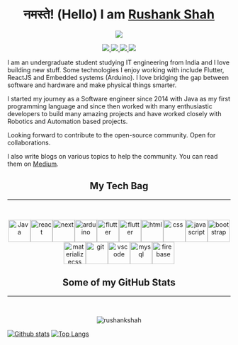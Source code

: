 
<h1 align=center>नमस्ते! (Hello) I am <a href='https://rushankshah.vercel.app/'>Rushank Shah</a></h1>
<p align=center><img src='https://media.giphy.com/media/iIqmM5tTjmpOB9mpbn/giphy.gif'></p>

<p align='center'>
    <a href='mailto:rushankshah65@gmail.com' target="_blank">
        <img src='https://img.shields.io/badge/-rushankshah65@gmail.com-c14438?style=flat&logo=Gmail&logoColor=white&link=mailto:rushankshah65@gmail.com'>
    </a>
    <a href='https://www.linkedin.com/in/rushankshah65/' target="_blank">
        <img src='https://img.shields.io/badge/-RushankShah-0072b1?style=flat&logo=Linkedin&logoColor=white&link=https://www.linkedin.com/in/rushankshah65/'>
    </a>
    <a href='https://www.github.com/rushankshah/' target="_blank">
        <img src='https://img.shields.io/badge/-rushankshah-grey?style=flat&logo=github&logoColor=white&link=https://github.com/rushankshah/'>
    </a>
    <a href='https://twitter.com/ShahRushank' target="_blank">
        <img src='https://img.shields.io/badge/-ShahRushank-0072b1?style=flat&logo=Twitter&logoColor=white&link=https://twitter.com/ShahRushank'>
    </a>
</p>
 
<p>
I am an undergraduate student studying IT engineering from India and I love building new stuff. Some technologies I enjoy working with include Flutter, ReactJS and Embedded systems (Arduino). I  love bridging the gap between software and hardware and make physical things smarter.

I started my journey as a Software engineer since 2014 with Java as my first programming language and since then worked with many enthusiastic developers to build many amazing projects and have worked closely with Robotics and Automation based projects.

Looking forward to contribute to the open-source community. Open for collaborations.

I also write blogs on various topics to help the community. You can read them on <a href='https://rushankshah65.medium.com/'>Medium</a>.

</p>

<h2 align='center'> My Tech Bag </h2>
<hr>
<br>
<p align='center'>
    <img src='https://www.vectorlogo.zone/logos/java/java-icon.svg' height=50 width=50 alt='Java' /><img src='https://www.vectorlogo.zone/logos/reactjs/reactjs-icon.svg' height=50 width=50 alt='react' /><img src='https://upload.vectorlogo.zone/logos/nextjs/images/2d3864ef-00e0-4026-ab1d-30e4a98e2899.svg' height=50 width=50 alt='next' /><img src='https://www.vectorlogo.zone/logos/arduino/arduino-icon.svg' height=50 width=50 alt='arduino' /><img src='https://www.vectorlogo.zone/logos/flutterio/flutterio-icon.svg' height=50 width=50 alt='flutter' /><img src='https://www.vectorlogo.zone/logos/nodejs/nodejs-horizontal.svg' height=50 width=50 alt='flutter' /><img src='https://www.vectorlogo.zone/logos/w3_html5/w3_html5-icon.svg' height=50 width=50 alt='html' /><img src='https://seeklogo.com/images/C/css3-logo-F1923C8D0E-seeklogo.com.png' height=50 width=50 alt='css' /><img src='https://www.vectorlogo.zone/logos/javascript/javascript-icon.svg' height=50 width=50 alt='javascript' /><img src='https://www.vectorlogo.zone/logos/getbootstrap/getbootstrap-icon.svg' height=50 width=50 alt='bootstrap' /><img src='https://raw.githubusercontent.com/prplx/svg-logos/5585531d45d294869c4eaab4d7cf2e9c167710a9/svg/materialize.svg' height=50 width=50 alt='materializecss' /><img src='https://www.vectorlogo.zone/logos/git-scm/git-scm-icon.svg' height=50 width=50 alt='git' /><img src='https://www.vectorlogo.zone/logos/visualstudio_code/visualstudio_code-icon.svg' height=50 width=50 alt='vscode' /><img src='https://www.vectorlogo.zone/logos/mysql/mysql-horizontal.svg' height=50 width=50 alt='mysql' /><img src='https://www.vectorlogo.zone/logos/firebase/firebase-icon.svg' height=50 width=50 alt='firebase' />



</p>

<h2 align='center'>Some of my GitHub Stats</h2>
<hr>
<br>

<p align='center'> <img src=https://komarev.com/ghpvc/?username=rushankshah alt=rushankshah /> </p>

[![Github stats](https://github-readme-stats.vercel.app/api?username=rushankshah&show_icons=true&include_all_commits=true)](https://github.com/rushankshah/github-readme-stats)
[![Top Langs](https://github-readme-stats.vercel.app/api/top-langs/?username=rushankshah&layout=compact)](https://github.com/rushankshah/github-readme-stats)
